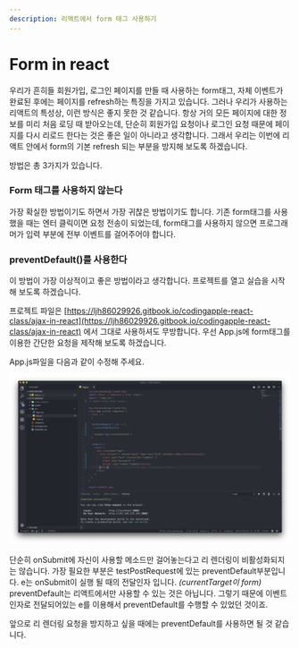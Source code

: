 ```yaml
---
description: 리액트에서 form 태그 사용하기
---
```


# Form in react

우리가 흔히들 회원가입, 로그인 페이지를 만들 때 사용하는 form태그, 자체 이벤트가 완료된 후에는 페이지를 refresh하는 특징을 가지고 있습니다. 그러나 우리가 사용하는 리액트의 특성상, 이런 방식은 좋지 못한 것 같습니다. 항상 거의 모든 페이지에 대한 정보를 미리 처음 로딩 때 받아오는데, 단순히 회원가입 요청이나 로그인 요청 때문에 페이지를 다시 리로드 한다는 것은 좋은 일이 아니라고 생각합니다. 그래서 우리는 이번에 리액트 안에서 form의 기본 refresh 되는 부분을 방지해 보도록 하겠습니다.

방법은 총 3가지가 있습니다.

### Form 태그를 사용하지 않는다

가장 확실한 방법이기도 하면서 가장 귀찮은 방법이기도 합니다. 기존 form태그를 사용했을 때는 엔터 클릭이면 요청 전송이 되었는데, form태그를 사용하지 않으면 프로그래머가 입력 부분에 전부 이벤트를 걸어주어야 합니다.

### preventDefault\(\)를 사용한다

이 방법이 가장 이상적이고 좋은 방법이라고 생각합니다. 프로젝트를 열고 실습을 시작해 보도록 하겠습니다.

프로젝트 파일은 [https://ljh86029926.gitbook.io/codingapple-react-class/ajax-in-react](https://ljh86029926.gitbook.io/codingapple-react-class/ajax-in-react) 에서 그대로 사용하셔도 무방합니다. 우선 App.js에 form태그를 이용한 간단한 요청을 제작해 보도록 하겠습니다.

App.js파일을 다음과 같이 수정해 주세요.

![onSubmit&#xC744; &#xC774;&#xC6A9;&#xD558;&#xC790;](../.gitbook/assets/2019-02-13-2.14.20.png)

단순히 onSubmit에 자신이 사용할 메소드만 걸어놓는다고 리 렌더링이 비활성화되지는 않습니다. 가장 필요한 부분은 testPostRequest에 있는 preventDefault부분입니다. e는 onSubmit이 실행 될 때의 전달인자 입니다. _\(currentTarget이 form\)_ preventDefault는 리액트에서만 사용할 수 있는 것은 아닙니다. 그렇기 때문에 이벤트 인자로 전달되어있는 e를 이용해서 preventDefault를 수행할 수 있었던 것이죠.

앞으로 리 렌더링 요청을 방지하고 싶을 때에는 preventDefault를 사용하면 될 것 같습니다.

